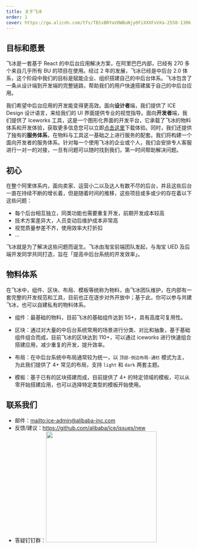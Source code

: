 ```yaml
---
title: 关于飞冰
order: 1
cover: https://gw.alicdn.com/tfs/TB1vBRYaVOWBuNjy0FiXXXFxVXa-2558-1306.jpg
---
```


## 目标和愿景

飞冰是一套基于 React 的中后台应用解决方案，在阿里巴巴内部，已经有 270 多个来自几乎所有 BU 的项目在使用。经过 2 年的发展，飞冰已经是中后台 2.0 体系，这个阶段中我们的目标是赋能企业、组织搭建自己的中后台体系。飞冰包含了一条从设计端到开发端的完整链路，帮助我们的用户快速搭建属于自己的中后台应用。

我们希望中后台应用的开发能变得更高效。面向**设计者**端，我们提供了 ICE Design 设计语言，来给我们的 UI 界面提供专业的视觉指导。面向**开发者**端，我们提供了 Iceworks 工具，这是一个图形化界面的开发平台，它承载了飞冰的物料体系和开发体验，获取更多信息您可以立即[点击这里](#/iceworks)下载体验。同时，我们还提供了独有的**服务体系**，在物料与工具这一基础之上进行服务的配套。我们将构建一个面向开发者的服务体系。针对每一个使用飞冰的企业或个人，我们会安排专人客服进行一对一的对接，一旦有问题可以随时找到我们，第一时间帮助解决问题。

## 初心

在整个阿里体系内，面向卖家、运营小二以及达人有数不尽的后台，并且这些后台一直在持续不断的增长着，但是随着时间的推移，这些项目或多或少的存在着以下这些问题：

* 每个后台相互独立，同类功能也需要重复开发，前期开发成本较高
* 技术方案差异大，人员变动后维护成本非常高
* 视觉质量参差不齐，使用效率大打折扣
* ...

飞冰就是为了解决这些问题而诞生。飞冰由淘宝前端团队发起，与淘宝 UED 及后端开发同学共同打造，旨在「提高中后台系统的开发效率」。

## 物料体系

在飞冰中，组件、区块、布局、模板等统称为物料，由飞冰团队维护，在内部有一套完整的开发规范和工具，目前也正在逐步对外开放中；基于此，你可以参与共建飞冰，也可以自建私有的物料体系。

* 组件：最基础的物料，目前飞冰的基础组件达到 55+，具有高度可复用性。

* 区块：通过对大量的中后台系统常用的场景进行分类、对比和抽象，基于基础组件组合而成，目前飞冰的区块达到 110+，可以通过 iceworks 进行快速组合搭建应用，减少重复的开发，提升效率。

* 布局：在中后台系统中布局通常较为统一，以 `顶部-侧边布局-通栏` 模式为主，为此我们提供了 4+ 常见的布局，支持 `light` 和 `dark` 两套主题。

* 模板：基于已有的区块搭建而成，目前提供了 4+ 的特定领域的模板，可以从零开始搭建应用，也可以选择特定类型的模板开始使用。

## 联系我们

* 邮件：<mailto:ice-admin@alibaba-inc.com>
* 反馈/建议：<https://github.com/alibaba/ice/issues/new>
* 答疑钉钉群：<img src="https://img.alicdn.com/tfs/TB1UKaqEsbpK1RjSZFyXXX_qFXa-970-1280.jpg" width="300" />